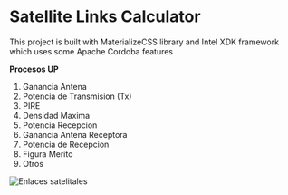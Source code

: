 # Satellite Links Calculator

This project is built with MaterializeCSS library and Intel XDK framework which uses some Apache Cordoba features

**Procesos UP**

1. Ganancia Antena
2. Potencia de Transmision (Tx)
3. PIRE
4. Densidad Maxima
5. Potencia Recepcion
6. Ganancia Antena Receptora
7. Potencia de Recepcion
8. Figura Merito
9. Otros


![Enlaces satelitales](https://github.com/Luda16/satellite-link/blob/master/img/SatteliteLink.jpg)